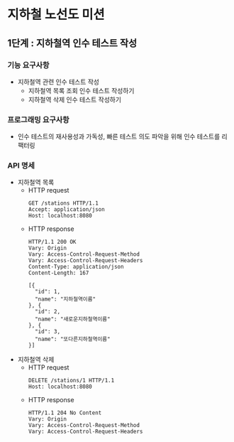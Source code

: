 # 지하철 노선도 미션
## 1단계 : 지하철역 인수 테스트 작성
### 기능 요구사항
* 지하철역 관련 인수 테스트 작성
  * 지하철역 목록 조회 인수 테스트 작성하기
  * 지하철역 삭제 인수 테스트 작성하기

### 프로그래밍 요구사항
* 인수 테스트의 재사용성과 가독성, 빠른 테스트 의도 파악을 위해 인수 테스트를 리팩터링

### API 명세
* 지하철역 목록
  * HTTP request
    ```
    GET /stations HTTP/1.1
    Accept: application/json
    Host: localhost:8080
    ```
  * HTTP response
    ```
    HTTP/1.1 200 OK
    Vary: Origin
    Vary: Access-Control-Request-Method
    Vary: Access-Control-Request-Headers
    Content-Type: application/json
    Content-Length: 167
    
    [{
      "id": 1,
      "name": "지하철역이름"
    }, {
      "id": 2,
      "name": "새로운지하철역이름"
    }, {
      "id": 3,
      "name": "또다른지하철역이름"
    }]
    ```
* 지하철역 삭제
  * HTTP request
    ```
    DELETE /stations/1 HTTP/1.1
    Host: localhost:8080
    ```
  * HTTP response
    ```
    HTTP/1.1 204 No Content
    Vary: Origin
    Vary: Access-Control-Request-Method
    Vary: Access-Control-Request-Headers
    ```